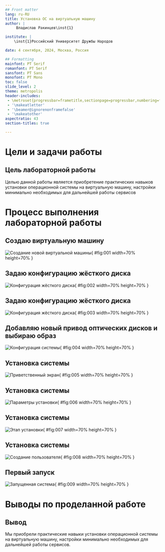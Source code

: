```yaml
---
## Front matter
lang: ru-RU
title: Установка ОС на виртуальную машину
author: |
	 Владислав Ракинцев\inst{1}

institute: |
	\inst{1}Российский Университет Дружбы Народов

date: 4 сентября, 2024, Москва, Россия

## Formatting
mainfont: PT Serif
romanfont: PT Serif
sansfont: PT Sans
monofont: PT Mono
toc: false
slide_level: 2
theme: metropolis
header-includes: 
 - \metroset{progressbar=frametitle,sectionpage=progressbar,numbering=fraction}
 - '\makeatletter'
 - '\beamer@ignorenonframefalse'
 - '\makeatother'
aspectratio: 43
section-titles: true

---
```


# Цели и задачи работы

## Цель лабораторной работы

Целью данной работы является приобретение практических навыков установки операционной системы на виртуальную машину, настройки минимально необходимых для дальнейшей работы сервисов

# Процесс выполнения лабораторной работы

## Создаю виртуальную машину

![Создание новой виртуальной машины](image/01.png){ #fig:001 width=70% height=70% }

## Задаю конфигурацию жёсткого диска

![Конфигурация жёсткого диска](image/02.png){ #fig:002 width=70% height=70% }

## Задаю конфигурацию жёсткого диска

![Конфигурация жёсткого диска](image/03.png){ #fig:003 width=70% height=70% }

## Добавляю новый привод оптических дисков и выбираю образ 

![Конфигурация системы](image/04.png){ #fig:004 width=70% height=70% }

## Установка системы

![Приветственный экран](image/05.png){ #fig:005 width=70% height=70% }

## Установка системы

![Параметры установки](image/06.png){ #fig:006 width=70% height=70% }

## Установка системы

![Этап установки](image/07.png){ #fig:007 width=70% height=70% }

## Установка системы

![Создание пользователя](image/08.png){ #fig:008 width=70% height=70% }

## Первый запуск

![Запущенная система](image/09.png){ #fig:009 width=70% height=70% }

# Выводы по проделанной работе

## Вывод

Мы приобрели практические навыки установки операционной системы на виртуальную машину, настройки минимально необходимых для дальнейшей работы сервисов.